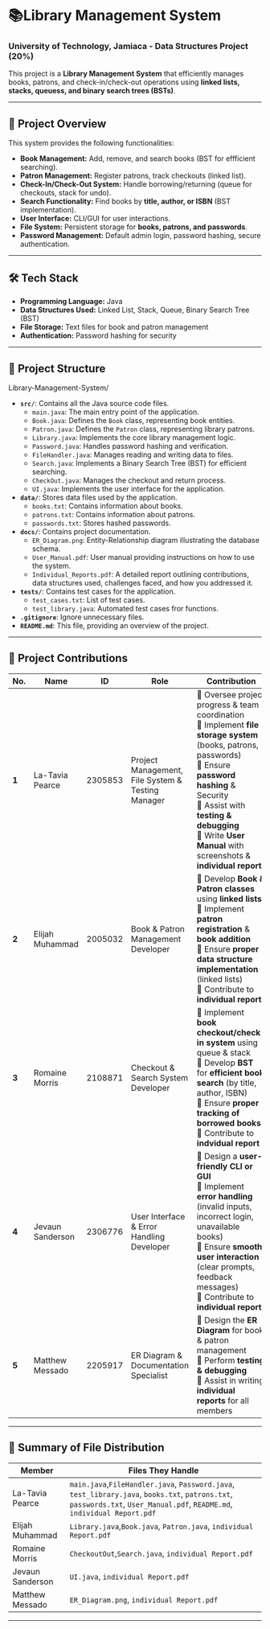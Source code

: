 #  📚Library Management System

### University of Technology, Jamiaca - Data Structures Project (20%) 

This project is a **Library Management System** that efficiently manages books, patrons, and check-in/check-out operations using **linked lists, stacks, queuess, and binary search trees (BSTs)**.

---

## 📌 **Project Overview**
This system provides the following functionalities: 
- **Book Management:** Add, remove, and search books (BST for effficient searching).
- **Patron Management:** Register patrons, track checkouts (linked list).
- **Check-In/Check-Out System:** Handle borrowing/returning (queue for checkouts, stack for undo).
- **Search Functionality:** Find books by **title, author, or ISBN** (BST implementation).
- **User Interface:** CLI/GUI for user interactions.
- **File System:** Persistent storage for **books, patrons, and passwords**.
- **Password Management:** Default admin login, password hashing, secure authentication.

---

## 🛠 **Tech Stack** 
- **Programming Language:** Java 
- **Data Structures Used:** Linked List, Stack, Queue, Binary Search Tree (BST)
- **File Storage:** Text files for book and patron management
- **Authentication:** Password hashing for security

---

## 📂 **Project Structure** 

Library-Management-System/
* **`src/`**: Contains all the Java source code files.
    * `main.java`: The main entry point of the application.
    * `Book.java`: Defines the `Book` class, representing book entities.
    * `Patron.java`: Defines the `Patron` class, representing library patrons.
    * `Library.java`: Implements the core library management logic.
    * `Password.java`: Handles password hashing and verification.
    * `FileHandler.java`: Manages reading and writing data to files.
    * `Search.java`: Implements a Binary Search Tree (BST) for efficient searching.
    * `CheckOut.java`: Manages the checkout and return process.
    * `UI.java`: Implements the user interface for the application.
* **`data/`**: Stores data files used by the application.
    * `books.txt`: Contains information about books.
    * `patrons.txt`: Contains information about patrons.
    * `passwords.txt`: Stores hashed passwords.
* **`docs/`**: Contains project documentation.
    * `ER_Diagram.png`: Entity-Relationship diagram illustrating the database schema.
    * `User_Manual.pdf`: User manual providing instructions on how to use the system.
    * `Individual_Reports.pdf`: A detailed report outlining contributions, data structures used, challenges faced, and how you addressed it.
* **`tests/`**: Contains test cases for the application.
   * `test_cases.txt`: List of test cases.
    * `test_library.java`: Automated test cases fror functions.
* **`.gitignore`**: Ignore unnecessary files.
* **`README.md`**: This file, providing an overview of the project.

---

## 📝 **Project Contributions**

| **No.** | **Name** | **ID** | **Role** | **Contribution** |
|--------|----------|--------|----------|------------------|
| **1** | La-Tavia Pearce | 2305853 | Project Management, File System & Testing Manager | 🔹 Oversee project progress & team coordination <br> 🔹 Implement **file storage system** (books, patrons, passwords) <br> 🔹 Ensure **password hashing** & Security <br> 🔹 Assist with **testing & debugging** <br> 🔹 Write **User Manual** with screenshots & **individual report**|
| **2** | Elijah Muhammad | 2005032 | Book & Patron Management Developer | 🔹 Develop **Book & Patron classes** using **linked lists** <br> 🔹 Implement **patron registration** & **book addition** <br> 🔹 Ensure **proper data structure implementation** (linked lists) <br> 🔹 Contribute to **individual report** |
| **3** | Romaine Morris | 2108871 | Checkout & Search System Developer | 🔹 Implement **book checkout/check-in system** using queue & stack <br> 🔹 Develop **BST** for **efficient book search** (by title, author, ISBN) <br> 🔹 Ensure **proper tracking of borrowed books** <br> 🔹 Contribute to **indvidual report** |
| **4** | Jevaun Sanderson | 2306776 | User Interface & Error Handling Developer | 🔹 Design a **user-friendly CLI or GUI** <br> 🔹 Implement **error handling** (invalid inputs, incorrect login, unavailable books) <br> 🔹 Ensure **smooth user interaction** (clear prompts, feedback messages) <br> 🔹 Contribute to **individual report** |
| **5** | Matthew Messado | 2205917 | ER Diagram & Documentation Specialist | 🔹 Design the **ER Diagram** for book & patron management <br> 🔹 Perform **testing & debugging** <br> 🔹 Assist in writing **individual reports** for all members |
---

## 📌 **Summary of File Distribution**

| **Member** | **Files They Handle** |
|------------|-----------------------|
| La-Tavia Pearce | `main.java`,`FileHandler.java`, `Password.java`, `test_library.java`, `books.txt`, `patrons.txt`, `passwords.txt`, `User_Manual.pdf`, `README.md`, `individual Report.pdf`|
| Elijah Muhammad | `Library.java`,`Book.java`, `Patron.java`, `individual Report.pdf`|
| Romaine Morris | `CheckoutOut`,`Search.java`, `individual Report.pdf`|
| Jevaun Sanderson | `UI.java`, `individual Report.pdf`|
| Matthew Messado | `ER_Diagram.png`, `individual Report.pdf`|
---
